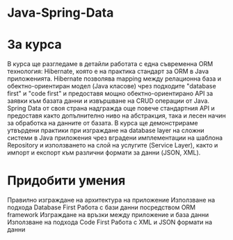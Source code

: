 # Java-Spring-Data

# За курса
В курса ще разгледаме в детайли работата с една съвременна ORM технология: Hibernate, която е на практика стандарт за ORM в Java приложенията. Hibernate позволява mapping между релационна база и обектно-ориентиран модел (Java класове) чрез подходите "database first" и "code first" и предоставя мощно обектно-ориентирано API за заявки към базата данни и извършване на CRUD операции от Java. Spring Data от своя страна надгражда още повече стандартния API и предоставя както допълнително ниво на абстракция, така и лесен начин за обработка на данните от базата. В курса ще демонстрираме утвърдени практики при изграждане на database layer на сложни системи в Java приложения чрез вградени имплементации на шаблона Repository и използването на слой на услугите (Service Layer), както и импорт и експорт към различни формати за данни (JSON, XML).

# Придобити умения
Правилно изграждане на архитектура на приложение
Използване на подхода Database First
Работа с бази данни посредством ORM framework
Изграждане на връзки между приложение и база данни
Използване на подхода Code First
Работа с XML и JSON формати на данни

